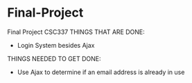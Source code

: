 # Final-Project
Final Project CSC337
THINGS THAT ARE DONE:
- Login System besides Ajax

THINGS NEEDED TO GET DONE:
- Use Ajax to determine if an email address is already in use

